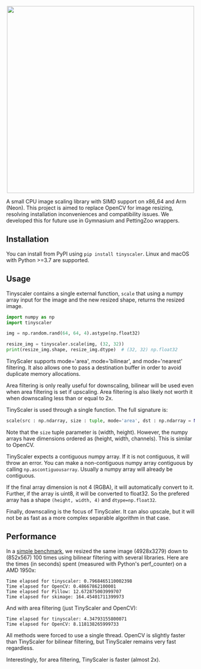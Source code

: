 <p align="center">
    <img src="https://raw.githubusercontent.com/Farama-Foundation/TinyScaler/main/tinyscaler-text.png" width="500px"/>
</p>

A small CPU image scaling library with SIMD support on x86_64 and Arm (Neon). This project is aimed to replace OpenCV for image resizing, resolving installation inconveniences and compatibility issues. We developed this for future use in Gymnasium and PettingZoo wrappers.

## Installation
You can install from PyPI using `pip install tinyscaler`. Linux and macOS with Python >=3.7 are supported.

## Usage
Tinyscaler contains a single external function, `scale` that using a numpy array input for the image and the new resized shape, returns the resized image. 

```python
import numpy as np
import tinyscaler

img = np.random.rand(64, 64, 4).astype(np.float32)

resize_img = tinyscaler.scale(img, (32, 32))
print(resize_img.shape, resize_img.dtype)  # (32, 32) np.float32
```

TinyScaler supports mode='area', mode='bilinear', and mode='nearest' filtering. It also allows one to pass a destination buffer in order to avoid duplicate memory allocations.

Area filtering is only really useful for downscaling, bilinear will be used even when area filtering is set if upscaling. Area filtering is also likely not worth it when downscaling less than or equal to 2x.

TinyScaler is used through a single function. The full signature is:

```python
scale(src : np.ndarray, size : tuple, mode='area', dst : np.ndarray = None)
```

Note that the `size` tuple parameter is (width, height). However, the numpy arrays have dimensions ordered as (height, width, channels). This is similar to OpenCV.

TinyScaler expects a contiguous numpy array. If it is not contiguous, it will throw an error. You can make a non-contiguous numpy array contiguous by calling `np.ascontiguousarray`. Usually a numpy array will already be contiguous.

If the final array dimension is not 4 (RGBA), it will automatically convert to it. Further, if the array is uint8, it will be converted to float32. So the prefered array has a shape `(height, width, 4)` and `dtype=np.float32`.

Finally, downscaling is the focus of TinyScaler. It can also upscale, but it will not be as fast as a more complex separable algorithm in that case.

## Performance
In a [simple benchmark](./examples/benchmark.py), we resized the same image (4928x3279) down to (852x567) 100 times using bilinear filtering with several libraries. Here are the times (in seconds) spent (measured with Python's perf_counter) on a AMD 1950x:

```
Time elapsed for tinyscaler: 0.7968465110002398
Time elapsed for OpenCV: 0.48667862100001
Time elapsed for Pillow: 12.672875003999707
Time elapsed for skimage: 164.45401711399973
```

And with area filtering (just TinyScaler and OpenCV):

```
Time elapsed for tinyscaler: 4.34793155800071
Time elapsed for OpenCV: 8.118138265999733
```

All methods were forced to use a single thread. OpenCV is slightly faster than TinyScaler for bilinear filtering, but TinyScaler remains very fast regardless.

Interestingly, for area filtering, TinyScaler is faster (almost 2x).

